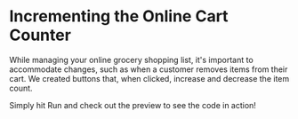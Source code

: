 # Incrementing the Online Cart Counter

While managing your online grocery shopping list, it's important to accommodate changes, such as when a customer removes items from their cart. We created buttons that, when clicked, increase and decrease the item count.

Simply hit Run and check out the preview to see the code in action!